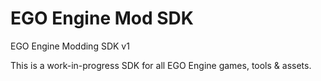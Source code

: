 # EGO Engine Mod SDK
EGO Engine Modding SDK v1

This is a work-in-progress SDK for all EGO Engine games, tools & assets.

